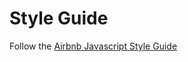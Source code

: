 # Style Guide

Follow the [Airbnb Javascript Style Guide](https://github.com/airbnb/javascript/blob/master/README.md)
